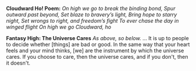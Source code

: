 **Cloudward Ho! Poem:**
*On high we go to break the binding bond, Spur outward past beyond,
Set blaze to bravery’s light,*
*Bring hope to starry night,*
*Set wrongs to right, and freedom’s fight*
*To ever chase the day in winged flight*
*On high we go*
*Cloudward, ho*

**Fantasy High: The Universe Cares**
*As above, so below.*
... 
It is up to people to decide whether [things] are bad or good. In the same way that your heart feels and your mind thinks, [we] are the instrument by which the universe cares. If you choose to care, then the universe cares, and if you don't, then it doesn't. 
